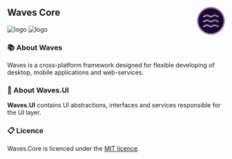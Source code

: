 ## <img style="float: right;" src="files/images/logo_64.png"/>  Waves Core
![logo](https://img.shields.io/github/license/waves-framework/waves.ui) ![logo](https://img.shields.io/nuget/v/Waves.UI)

### 📚 About Waves
Waves is a cross-platform framework designed for flexible developing of desktop, mobile applications and web-services.

### 📒 About Waves.UI

**Waves.UI** contains UI abstractions, interfaces and services responsible for the UI layer.

### 📋 Licence

Waves.Core is licenced under the [MIT licence](https://github.com/ambertape/waves.presentation/blob/master/license.md).

